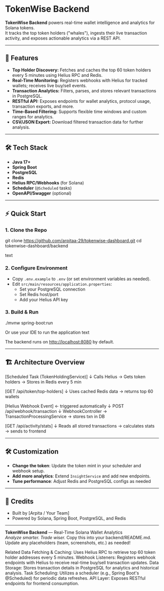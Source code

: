 # TokenWise Backend

**TokenWise Backend** powers real-time wallet intelligence and analytics for Solana tokens.  
It tracks the top token holders ("whales"), ingests their live transaction activity, and exposes actionable analytics via a REST API.

---

## 🚀 Features

- **Top Holder Discovery:** Fetches and caches the top 60 token holders every 5 minutes using Helius RPC and Redis.
- **Real-Time Monitoring:** Registers webhooks with Helius for tracked wallets; receives live buy/sell events.
- **Transaction Analytics:** Filters, parses, and stores relevant transactions in PostgreSQL.
- **RESTful API:** Exposes endpoints for wallet analytics, protocol usage, transaction exports, and more.
- **Time-Based Filtering:** Supports flexible time windows and custom ranges for analytics.
- **CSV/JSON Export:** Download filtered transaction data for further analysis.

---

## 🛠️ Tech Stack

- **Java 17+**
- **Spring Boot**
- **PostgreSQL**
- **Redis**
- **Helius RPC/Webhooks** (for Solana)
- **Scheduler** (`@Scheduled` tasks)
- **OpenAPI/Swagger** (optional)

---

## ⚡ Quick Start

### 1. Clone the Repo

git clone https://github.com/arpitaa-29/tokenwise-dashboard.git
cd tokenwise-dashboard/backend

text

### 2. Configure Environment

- Copy `.env.example` to `.env` (or set environment variables as needed).
- Edit `src/main/resources/application.properties`:
  - Set your PostgreSQL connection
  - Set Redis host/port
  - Add your Helius API key

### 3. Build & Run

./mvnw spring-boot:run

Or use your IDE to run the application
text

The backend runs on [http://localhost:8080](http://localhost:8080) by default.


---


## 🏗️ Architecture Overview

[Scheduled Task (TokenHoldingService)]
↓
Calls Helius → Gets token holders → Stores in Redis every 5 min

[GET /api/token/top-holders]
↓
Uses cached Redis data → returns top 60 wallets

[Helius Webhook Event] ← triggered automatically
↓
POST /api/webhook/transaction
↓
WebhookController → TransactionProcessingService → stores txn in DB

[GET /api/activity/stats]
↓
Reads all stored transactions → calculates stats → sends to frontend


---

## 🛠️ Customization

- **Change the token**: Update the token mint in your scheduler and webhook setup.
- **Add more analytics**: Extend `InsightService` and add new endpoints.
- **Tune performance**: Adjust Redis and PostgreSQL configs as needed

---

## 🙏 Credits

- Built by [Arpita / Your Team]
- Powered by Solana, Spring Boot, PostgreSQL, and Redis

---

**TokenWise Backend** — Real-Time Solana Wallet Analytics  
*Analyze smarter. Trade wiser.*
Copy this into your backend/README.md.
Update any placeholders (team, screenshots, etc.) as needed!

Related
Data Fetching & Caching: Uses Helius RPC to retrieve top 60 token holder addresses every 5 minutes.
Webhook Listeners: Registers webhook endpoints with Helius to receive real-time buy/sell transaction updates.
Data Storage: Stores transaction details in PostgreSQL for analytics and historical analysis.
Task Scheduling: Utilizes a scheduler (e.g., Spring Boot's @Scheduled) for periodic data refreshes.
API Layer: Exposes RESTful endpoints for frontend consumption.
